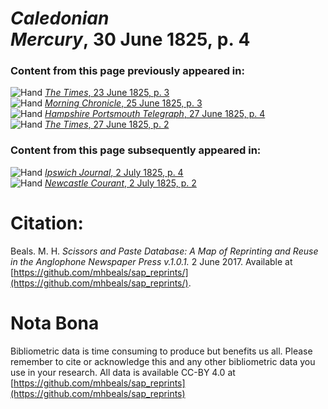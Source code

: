 # *Caledonian Mercury*, 30 June 1825, p. 4  
  
### Content from this page previously appeared in:  
![Hand](http://scissorsandpaste.net/wp-content/uploads/2017/06/smallhandpointer.png) [*The Times*, 23 June 1825, p. 3](https://mhbeals.github.io/sap_html/The-Times/The-Times-23-June-1825-p-3)  
![Hand](http://scissorsandpaste.net/wp-content/uploads/2017/06/smallhandpointer.png) [*Morning Chronicle*, 25 June 1825, p. 3](https://mhbeals.github.io/sap_html/Morning-Chronicle/Morning-Chronicle-25-June-1825-p-3)  
![Hand](http://scissorsandpaste.net/wp-content/uploads/2017/06/smallhandpointer.png) [*Hampshire Portsmouth Telegraph*, 27 June 1825, p. 4](https://mhbeals.github.io/sap_html/Hampshire-Portsmouth-Telegraph/Hampshire-Portsmouth-Telegraph-27-June-1825-p-4)  
![Hand](http://scissorsandpaste.net/wp-content/uploads/2017/06/smallhandpointer.png) [*The Times*, 27 June 1825, p. 2](https://mhbeals.github.io/sap_html/The-Times/The-Times-27-June-1825-p-2)  
  
### Content from this page subsequently appeared in:  
![Hand](http://scissorsandpaste.net/wp-content/uploads/2017/06/smallhandpointer.png) [*Ipswich Journal*, 2 July 1825, p. 4](https://mhbeals.github.io/sap_html/Ipswich-Journal/Ipswich-Journal-2-July-1825-p-4)  
![Hand](http://scissorsandpaste.net/wp-content/uploads/2017/06/smallhandpointer.png) [*Newcastle Courant*, 2 July 1825, p. 2](https://mhbeals.github.io/sap_html/Newcastle-Courant/Newcastle-Courant-2-July-1825-p-2)  


# Citation: 

Beals. M. H. *Scissors and Paste Database: A Map of Reprinting and Reuse in the Anglophone Newspaper Press v.1.0.1.* 2 June 2017. Available at [https://github.com/mhbeals/sap_reprints/](https://github.com/mhbeals/sap_reprints/). 

# Nota Bona

Bibliometric data is time consuming to produce but benefits us all. Please remember to cite or acknowledge this and any other bibliometric data you use in your research. All data is available CC-BY 4.0 at [https://github.com/mhbeals/sap_reprints](https://github.com/mhbeals/sap_reprints)